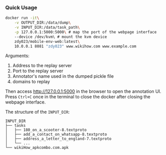 <!-- vimc: call SyntaxRange#Include('```sh', '```', 'sh', 'NonText'): -->

### Quick Usage

```sh
docker run -it\
    -v OUTPUT_DIR:/data/dump\
    -v INPUT_DIR:/data/task_path\
    -p 127.0.0.1:5000:5000\ # map the port of the webpage interface
    --device /dev/kvm\ # mount the kvm device
    zdy023/mobile-env-web:latest\
    10.0.0.1 8081 "zdy023" www.wikihow.com www.example.com
```

Arguments:
1. Address to the replay server
2. Port to the replay server
3. Annotator's name used in the dumped pickle file
4. domains to replay

Then access <http://127.0.0.1:5000> in the browser to open the annotation UI.
Press `Ctrl+C` once in the terminal to close the docker after closing the
webpage interface.

The structure of the `INPUT_DIR`:

```
INPUT_DIR
├── tasks
│   ├── 180_on_a_scooter-8.textproto
│   ├── add_a_contact_on_whatsapp-8.textproto
│   ├── address_a_letter_to_england-7.textproto
│   └── ...
└── wikiHow_apkcombo.com.apk
```
